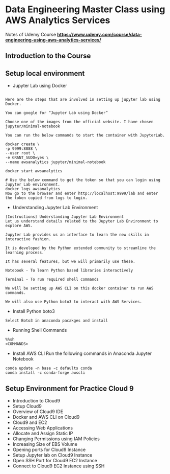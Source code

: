 # Data Engineering Master Class using AWS Analytics Services

Notes of Udemy Course **https://www.udemy.com/course/data-engineering-using-aws-analytics-services/**

## Introduction to the Course

## Setup local environment
* Jupyter Lab using Docker
```

Here are the steps that are involved in setting up jupyter lab using Docker.

You can google for “Jupyter Lab using Docker”

Choose one of the images from the official website. I have chosen jupyter/minimal-notebook

You can run the below commands to start the container with JupyterLab.

docker create \
-p 9999:8888 \
--user root \
-e GRANT_SUDO=yes \
--name awsanalytics jupyter/minimal-notebook
 
docker start awsanalytics
 
# Use the below command to get the token so that you can login using Jupyter Lab environment.
docker logs awsanalytics
Now go to the browser and enter http://localhost:9999/lab and enter the token copied from logs to login.
```

* Understanding Jupyter Lab Environment
```
[Instructions] Understanding Jupyter Lab Environment
Let us understand details related to the Jupyter Lab Environment to explore AWS.

Jupyter Lab provides us an interface to learn the new skills in interactive fashion.

It is developed by the Python extended community to streamline the learning process.

It has several features, but we will primarily use these.

Notebook - To learn Python based libraries interactively

Terminal - To run required shell commands

We will be setting up AWS CLI on this docker container to run AWS commands.

We will also use Python boto3 to interact with AWS Services.
```

* Install Python boto3
```
Select Boto3 in anaconda pacakges and install
```
* Running Shell Commands
```
%%sh 
<COMMANDS>
```
* Install AWS CLI
Run the following commands in Anaconda Jupyter Notebook
```
conda update -n base -c defaults conda
conda install -c conda-forge awscli
```


## Setup Environment for Practice Cloud 9
* Introduction to Cloud9
* Setup Cloud9
* Overview of Cloud9 IDE
* Docker and AWS CLI on Cloud9
* Cloud9 and EC2
* Accessing Web Applications
* Allocate and Assign Static IP
* Changing Permissions using IAM Policies
* Increasing Size of EBS Volume
* Opening ports for Cloud9 Instance
* Setup Jupyter lab on Cloud9 Instance
* Open SSH Port for Cloud9 EC2 Instance
* Connect to Cloud9 EC2 Instance using SSH
